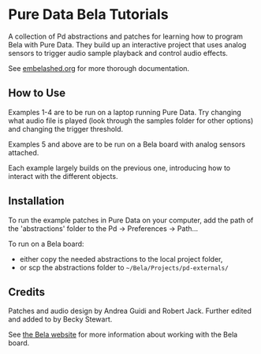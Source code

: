 # Pure Data Bela Tutorials
A collection of Pd abstractions and patches for learning how to program Bela with Pure Data. They build up an interactive project that uses analog sensors to trigger audio sample playback and control audio effects.

See [embelashed.org](http://embelashed.org) for more thorough documentation.

## How to Use
Examples 1-4 are to be run on a laptop running Pure Data. Try changing what audio file is played (look through the samples folder for other options) and changing the trigger threshold.

Examples 5 and above are to be run on a Bela board with analog sensors attached.

Each example largely builds on the previous one, introducing how to interact with the different objects.

## Installation

To run the example patches in Pure Data on your computer, add the path of the 'abstractions' folder to the Pd -> Preferences -> Path...

To run on a Bela board:
* either copy the needed abstractions to the local project folder, 
* or scp the abstractions folder to `~/Bela/Projects/pd-externals/`


## Credits
Patches and audio design by Andrea Guidi and Robert Jack. Further edited and added to by Becky Stewart.

See [the Bela website](http://bela.io) for more information about working with the Bela board.